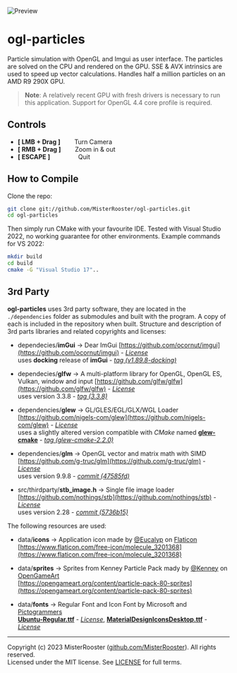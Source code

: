 ![Preview](preview.gif)

# ogl-particles

Particle simulation with OpenGL and Imgui as user interface.
The particles are solved on the CPU and rendered on the GPU.
SSE & AVX intrinsics are used to speed up vector calculations.
Handles half a million particles on an AMD R9 290X GPU.

> **Note**:
A relatively recent GPU with fresh drivers is necessary to run this application. Support for OpenGL 4.4 core profile is required. 

## Controls

 + **[ LMB + Drag ]** &emsp;&emsp;Turn Camera
 + **[ RMB + Drag ]** &emsp;&emsp;Zoom in & out
 + **[ ESCAPE ]** &emsp;&emsp;&emsp;&emsp;&nbsp;Quit

## How to Compile
Clone the repo:
```bash
git clone git://github.com/MisterRooster/ogl-particles.git
cd ogl-particles 
```

Then simply run CMake with your favourite IDE. Tested with Visual Studio 2022,
no working guarantee for other environments.
Example commands for VS 2022:
```bash
mkdir build
cd build
cmake -G "Visual Studio 17"..
```

## 3rd Party

**ogl-particles** uses 3rd party software, they are located in the `./dependencies` folder as submodules and built with the program. A copy of each is included in the repository when built.
Structure and description of 3rd parts libraries and related copyrights and licenses:

 - dependecies/**imGui** → Dear ImGui
[https://github.com/ocornut/imgui](https://github.com/ocornut/imgui) - [*License*](https://github.com/ocornut/imgui/blob/v1.89.8-docking/LICENSE.txt)<br>
uses **docking** release of **imGui** - [*tag (v1.89.8-docking)*](https://github.com/ocornut/imgui/tree/v1.89.8-docking)

- dependecies/**glfw** → A multi-platform library for OpenGL, OpenGL ES, Vulkan, window and input
 [https://github.com/glfw/glfw](https://github.com/glfw/glfw) - [*License*](https://github.com/glfw/glfw/blob/3.3.8/LICENSE.md)<br>
uses version 3.3.8 - [*tag (3.3.8)*](https://github.com/glfw/glfw/tree/3.3.8)

- dependencies/**glew** → GL/GLES/EGL/GLX/WGL Loader
[https://github.com/nigels-com/glew](https://github.com/nigels-com/glew) - [*License*](https://github.com/nigels-com/glew/tree/glew-2.2.0)<br>
uses a slightly altered version compatible with *CMake* named [**glew-cmake**](https://github.com/Perlmint/glew-cmake) - [*tag (glew-cmake-2.2.0)*](https://github.com/Perlmint/glew-cmake/tree/glew-cmake-2.2.0)

- dependencies/**glm** → OpenGL vector and matrix math with SIMD
[https://github.com/g-truc/glm](https://github.com/g-truc/glm) - [*License*](https://github.com/g-truc/glm/blob/47585fde0c49fa77a2bf2fb1d2ead06999fd4b6e/copying.txt)<br>
uses version 9.9.8 - [*commit (47585fd)*](https://github.com/g-truc/glm/tree/47585fde0c49fa77a2bf2fb1d2ead06999fd4b6e)

- src/thirdparty/**stb_image.h** → Single file image loader
[https://github.com/nothings/stb](https://github.com/nothings/stb) - [*License*](https://github.com/nothings/stb/blob/5736b15f7ea0ffb08dd38af21067c314d6a3aae9/LICENSE)<br>
uses version 2.28 - [*commit (5736b15)*](https://github.com/nothings/stb/tree/5736b15f7ea0ffb08dd38af21067c314d6a3aae9)

The following resources are used:

 - data/**icons** → Application icon made by [@Eucalyp](https://www.flaticon.com/authors/eucalyp) on
 [Flaticon](https://www.flaticon.com/free-icons/element)<br>
 [https://www.flaticon.com/free-icon/molecule_3201368](https://www.flaticon.com/free-icon/molecule_3201368)

 - data/**sprites** → Sprites from Kenney Particle Pack mady by [@Kenney](https://opengameart.org/users/kenney) on
 [OpenGameArt](https://opengameart.org/)<br>
 [https://opengameart.org/content/particle-pack-80-sprites](https://opengameart.org/content/particle-pack-80-sprites)

- data/**fonts** → Regular Font and Icon Font by Microsoft and [Pictogrammers](https://pictogrammers.com/) <br>
[**Ubuntu-Regular.ttf**](https://fonts.google.com/specimen/Ubuntu) - [*License*](https://ubuntu.com/legal/font-licence), 
[**MaterialDesignIconsDesktop.ttf**](https://github.com/Templarian/MaterialDesign-Font) - [*License*](https://pictogrammers.com/docs/general/license/)

-----
Copyright (c) 2023 MisterRooster ([github.com/MisterRooster](https://github.com/MisterRooster)). All rights reserved.  
Licensed under the MIT license. See [LICENSE](LICENSE) for full terms.
